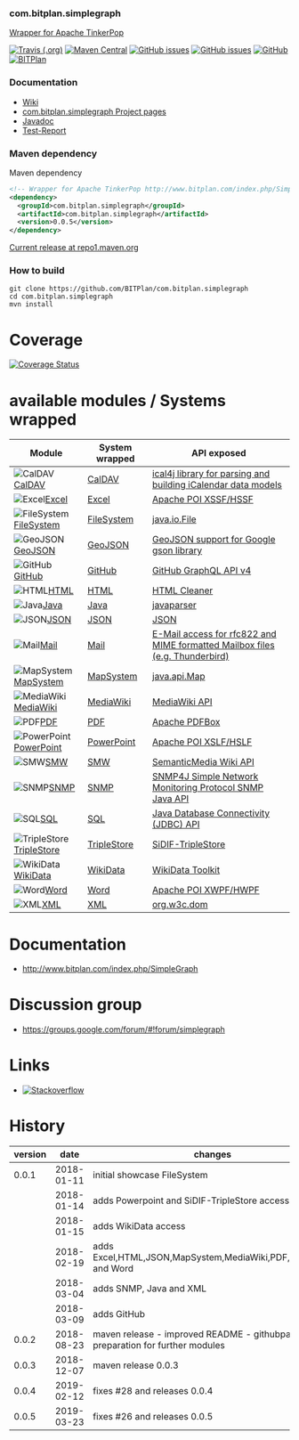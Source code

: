 ### com.bitplan.simplegraph
[Wrapper for Apache TinkerPop](http://www.bitplan.com/index.php/SimpleGraph)

[![Travis (.org)](https://img.shields.io/travis/BITPlan/com.bitplan.simplegraph.svg)](https://travis-ci.org/BITPlan/com.bitplan.simplegraph)
[![Maven Central](https://img.shields.io/maven-central/v/com.bitplan.simplegraph/com.bitplan.simplegraph.svg)](https://search.maven.org/artifact/com.bitplan.simplegraph/com.bitplan.simplegraph/0.0.5/jar)
[![GitHub issues](https://img.shields.io/github/issues/BITPlan/com.bitplan.simplegraph.svg)](https://github.com/BITPlan/com.bitplan.simplegraph/issues)
[![GitHub issues](https://img.shields.io/github/issues-closed/BITPlan/com.bitplan.simplegraph.svg)](https://github.com/BITPlan/com.bitplan.simplegraph/issues/?q=is%3Aissue+is%3Aclosed)
[![GitHub](https://img.shields.io/github/license/BITPlan/com.bitplan.simplegraph.svg)](https://www.apache.org/licenses/LICENSE-2.0)
[![BITPlan](http://wiki.bitplan.com/images/wiki/thumb/3/38/BITPlanLogoFontLessTransparent.png/198px-BITPlanLogoFontLessTransparent.png)](http://www.bitplan.com)

### Documentation
* [Wiki](http://www.bitplan.com/index.php/SimpleGraph)
* [com.bitplan.simplegraph Project pages](https://BITPlan.github.io/com.bitplan.simplegraph)
* [Javadoc](https://BITPlan.github.io/com.bitplan.simplegraph/com.bitplan.simplegraph/com.bitplan.simplegraph/apidocs/index.html)
* [Test-Report ](https://BITPlan.github.io/com.bitplan.simplegraph/com.bitplan.simplegraph/com.bitplan.simplegraph/surefire-report.html)
### Maven dependency

Maven dependency
```xml
<!-- Wrapper for Apache TinkerPop http://www.bitplan.com/index.php/SimpleGraph -->
<dependency>
  <groupId>com.bitplan.simplegraph</groupId>
  <artifactId>com.bitplan.simplegraph</artifactId>
  <version>0.0.5</version>
</dependency>
```

[Current release at repo1.maven.org](http://repo1.maven.org/maven2/com/bitplan/simplegraph/com.bitplan.simplegraph/0.0.5/)

### How to build
```
git clone https://github.com/BITPlan/com.bitplan.simplegraph
cd com.bitplan.simplegraph
mvn install
```
# Coverage
[![Coverage Status](https://coveralls.io/repos/github/BITPlan/com.bitplan.simplegraph/badge.svg?branch=master)](https://coveralls.io/github/BITPlan/com.bitplan.simplegraph?branch=master)

# available modules / Systems wrapped
| Module | System wrapped | API exposed |
|---------------------------------------------------------------------- | ---------------- | ----------- |
|![CalDAV](https://upload.wikimedia.org/wikipedia/commons/thumb/c/cd/Circle-icons-calendar.svg/100px-Circle-icons-calendar.svg.png)[CalDAV](http://www.bitplan.com/index.php/SimpleGraph-CalDAV) |[CalDAV](https://en.wikipedia.org/wiki/CalDAV) |[ical4j library for parsing and building iCalendar data models](https://github.com/ical4j/ical4j) 
|![Excel](https://upload.wikimedia.org/wikipedia/commons/thumb/8/86/Microsoft_Excel_2013_logo.svg/100px-Microsoft_Excel_2013_logo.svg.png)[Excel](http://www.bitplan.com/index.php/SimpleGraph-Excel) |[Excel](https://en.wikipedia.org/wiki/Microsoft_Excel) |[Apache POI XSSF/HSSF](https://poi.apache.org/spreadsheet/quick-guide.html)
|![FileSystem](https://upload.wikimedia.org/wikipedia/commons/thumb/f/f3/Folder.svg/100px-Folder.svg.png)[FileSystem](http://www.bitplan.com/index.php/SimpleGraph-FileSystem) |[FileSystem](https://en.wikipedia.org/wiki/File_system) |[java.io.File](https://docs.oracle.com/javase/8/docs/api/java/io/File.html)
|![GeoJSON](https://upload.wikimedia.org/wikipedia/commons/thumb/5/55/SFA_Polygon_with_hole.svg/100px-SFA_Polygon_with_hole.svg.png)[GeoJSON](http://www.bitplan.com/index.php/SimpleGraph-GeoJSON) |[GeoJSON](https://en.wikipedia.org/wiki/GeoJSON) |[GeoJSON support for Google gson library](https://github.com/filosganga/geogson) 
|![GitHub](http://wiki.bitplan.com/images/wiki/thumb/6/61/Octocat.png/100px-Octocat.png)[GitHub](http://www.bitplan.com/index.php/SimpleGraph-GitHub) |[GitHub](https://github.com) |[GitHub GraphQL API v4](https://developer.github.com/v4/) 
|![HTML](https://upload.wikimedia.org/wikipedia/commons/thumb/6/61/HTML5_logo_and_wordmark.svg/100px-HTML5_logo_and_wordmark.svg.png)[HTML](http://www.bitplan.com/index.php/SimpleGraph-HTML) |[HTML](https://en.wikipedia.org/wiki/HTML) |[HTML Cleaner](http://htmlcleaner.sourceforge.net/)
|![Java](http://wiki.bitplan.com/images/wiki/thumb/e/e1/Java-Logo.svg/100px-Java-Logo.svg.png)[Java](http://www.bitplan.com/index.php/SimpleGraph-Java) |[Java](https://en.wikipedia.org/wiki/Java_(programming_language)) |[javaparser](https://github.com/javaparser/javaparser) 
|![JSON](https://upload.wikimedia.org/wikipedia/commons/thumb/c/c9/JSON_vector_logo.svg/100px-JSON_vector_logo.svg.png)[JSON](http://www.bitplan.com/index.php/SimpleGraph-JSON) |[JSON](https://en.wikipedia.org/wiki/JavaScript_Object_Notation) |[JSON](https://www.json.org/)
![Mail](https://upload.wikimedia.org/wikipedia/commons/thumb/6/6e/Email_Icon.svg/100px-Email_Icon.svg.png)[Mail](http://www.bitplan.com/index.php/SimpleGraph-Mail) |[Mail](https://en.wikipedia.org/wiki/MIME) |[E-Mail access for rfc822 and MIME formatted Mailbox files (e.g. Thunderbird)](https://james.apache.org/mime4j/) 
|![MapSystem](http://wiki.bitplan.com/images/wiki/thumb/4/43/Map.png/100px-Map.png)[MapSystem](http://www.bitplan.com/index.php/SimpleGraph-MapSystem) |[MapSystem](https://en.wikipedia.org/wiki/Hash_table) |[java.api.Map](https://docs.oracle.com/javase/8/docs/api/java/util/Map.html)
|![MediaWiki](https://upload.wikimedia.org/wikipedia/commons/thumb/3/30/Mediawiki_logo_reworked.svg/100px-Mediawiki_logo_reworked.svg.png)[MediaWiki](http://www.bitplan.com/index.php/SimpleGraph-MediaWiki) |[MediaWiki](https://www.mediawiki.org/wiki/API:Main_page_MediaWiki) |[MediaWiki API](https://www.mediawiki.org/wiki/API:Main_page)
|![PDF](https://upload.wikimedia.org/wikipedia/commons/thumb/e/ec/Pdf_by_mimooh.svg/100px-Pdf_by_mimooh.svg.png)[PDF](http://www.bitplan.com/index.php/SimpleGraph-PDF) |[PDF](https://de.wikipedia.org/wiki/Portable_Document_Format) |[Apache PDFBox](https://pdfbox.apache.org/)
|![PowerPoint](https://upload.wikimedia.org/wikipedia/commons/thumb/b/b0/Microsoft_PowerPoint_2013_logo.svg/100px-Microsoft_PowerPoint_2013_logo.svg.png)[PowerPoint](http://www.bitplan.com/index.php/SimpleGraph-PowerPoint) |[PowerPoint](https://en.wikipedia.org/wiki/Microsoft_PowerPoint) |[Apache POI XSLF/HSLF](https://poi.apache.org/slideshow/xslf-cookbook.html)
|![SMW](https://upload.wikimedia.org/wikipedia/commons/thumb/a/ac/SemanticMediaWiki_Logo.png/100px-SemanticMediaWiki_Logo.png)[SMW](http://www.bitplan.com/index.php/SimpleGraph-SMW) |[SMW](https://en.wikipedia.org/wiki/SMW) |[SemanticMedia Wiki API](https://www.semantic-mediawiki.org/wiki/Help:API)
|![SNMP](http://wiki.bitplan.com/images/wiki/5/5d/Snmp.png)[SNMP](http://www.bitplan.com/index.php/SimpleGraph-SNMP) |[SNMP](https://en.wikipedia.org/wiki/Simple_Network_Management_Protocol) |[SNMP4J Simple Network Monitoring Protocol SNMP Java API](http://www.snmp4j.org/)
|![SQL](http://wiki.bitplan.com/images/wiki/thumb/1/18/Database.svg/100px-Database.svg.png)[SQL](http://www.bitplan.com/index.php/SimpleGraph-SQL) |[SQL](https://en.wikipedia.org/wiki/SQL) |[Java Database Connectivity (JDBC) API](https://docs.oracle.com/javase/8/docs/api/java/sql/package-summary.html)
|![TripleStore](http://wiki.bitplan.com/images/wiki/thumb/5/52/TripleStore-Icon.png/100px-TripleStore-Icon.png)[TripleStore](http://www.bitplan.com/index.php/SimpleGraph-TripleStore) |[TripleStore](https://en.wikipedia.org/wiki/Triplestore) |[SiDIF-TripleStore](https://github.com/BITPlan/org.sidif.triplestore)
|![WikiData](https://upload.wikimedia.org/wikipedia/commons/thumb/6/66/Wikidata-logo-en.svg/100px-Wikidata-logo-en.svg.png)[WikiData](http://www.bitplan.com/index.php/SimpleGraph-WikiData) |[WikiData](https://en.wikipedia.org/wiki/Wikidata) |[WikiData Toolkit](https://github.com/Wikidata/Wikidata-Toolkit)
|![Word](https://upload.wikimedia.org/wikipedia/commons/thumb/4/4f/Microsoft_Word_2013_logo.svg/100px-Microsoft_Word_2013_logo.svg.png)[Word](http://www.bitplan.com/index.php/SimpleGraph-Word) |[Word](https://en.wikipedia.org/wiki/Word) |[Apache POI XWPF/HWPF](https://poi.apache.org/document/quick-guide-xwpf.html) 
|![XML](https://upload.wikimedia.org/wikipedia/commons/thumb/9/9d/Xml_logo.svg/150px-Xml_logo.svg.png)[XML](http://www.bitplan.com/index.php/SimpleGraph-XML) |[XML](https://en.wikipedia.org/wiki/XML) |[org.w3c.dom](https://docs.oracle.com/javase/7/docs/api/org/w3c/dom/package-summary.html) 

# Documentation
* http://www.bitplan.com/index.php/SimpleGraph

# Discussion group
* https://groups.google.com/forum/#!forum/simplegraph

# Links

* [![Stackoverflow](https://upload.wikimedia.org/wikipedia/commons/thumb/0/02/Stack_Overflow_logo.svg/150px-Stack_Overflow_logo.svg.png)](https://stackoverflow.com/questions/tagged/simplegraph)

# History     
| version | date       | changes
| ------- | ---------- | --------------------------------
| 0.0.1   | 2018-01-11 | initial showcase FileSystem
|         | 2018-01-14 | adds Powerpoint and SiDIF-TripleStore access
|         | 2018-01-15 | adds WikiData access
|         | 2018-02-19 | adds Excel,HTML,JSON,MapSystem,MediaWiki,PDF,SMW,SQL and Word
|         | 2018-03-04 | adds SNMP, Java and XML
|         | 2018-03-09 | adds GitHub
| 0.0.2   | 2018-08-23 | maven release - improved README - githubpages - preparation for further modules
| 0.0.3   | 2018-12-07 | maven release 0.0.3
| 0.0.4   | 2019-02-12 | fixes #28 and releases 0.0.4
| 0.0.5   | 2019-03-23 | fixes #26 and releases 0.0.5
